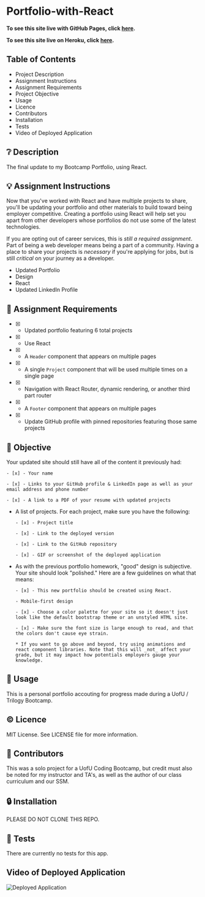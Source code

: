 # Portfolio-with-React

**To see this site live with GitHub Pages, click [here](https://nataliemichelsen.github.io/Portfolio-with-React/).**

**To see this site live on Heroku, click [here](https://dashboard.heroku.com/apps/natalie-react-portfolio).**

## **Table of Contents**

* Project Description
* Assignment Instructions
* Assignment Requirements
* Project Objective
* Usage
* Licence
* Contributors
* Installation
* Tests
* Video of Deployed Application

## ❔ **Description**

The final update to my Bootcamp Portfolio, using React. 

## 💡 **Assignment Instructions**

Now that you've worked with React and have multiple projects to share, you'll be updating your portfolio and other materials to build toward being employer competitive. Creating a portfolio using React will help set you apart from other developers whose portfolios do not use some of the latest technologies.

If you are opting out of career services, this is *still a required assignment*. Part of being a web developer means being a part of a community. Having a place to share your projects is *necessary* if you're applying for jobs, but is still *critical* on your journey as a developer.

  - Updated Portfolio
  - Design
  - React
  - Updated LinkedIn Profile

## 📌 **Assignment Requirements**

- [x] - Updated portfolio featuring 6 total projects

- [x] - Use React

- [x] - A `Header` component that appears on multiple pages

- [x] - A single `Project` component that will be used multiple times on a single page 

- [x] - Navigation with React Router, dynamic rendering, or another third part router

- [x] - A `Footer` component that appears on multiple pages

- [x] - Update GitHub profile with pinned repositories featuring those same projects

## 🔲 **Objective**

Your updated site should still have all of the content it previously had:

    - [x] - Your name

    - [x] - Links to your GitHub profile & LinkedIn page as well as your email address and phone number

    - [x] - A link to a PDF of your resume with updated projects

- A list of projects. For each project, make sure you have the following:

      - [x] - Project title

      - [x] - Link to the deployed version

      - [x] - Link to the GitHub repository

      - [x] - GIF or screenshot of the deployed application
  
- As with the previous portfolio homework, "good" design is subjective. Your site should look
"polished." Here are a few guidelines on what that means:

      - [x] - This new portfolio should be created using React.
      
      - Mobile-first design

      - [x] - Choose a color palette for your site so it doesn't just look like the default bootstrap theme or an unstyled HTML site.

      - [x] - Make sure the font size is large enough to read, and that the colors don't cause eye strain.

      * If you want to go above and beyond, try using animations and react component libraries. Note that this will _not_ affect your grade, but it may impact how potentials employers gauge your knowledge.

## 🔑 **Usage**

This is a personal portfolio accouting for progress made during a UofU / Trilogy Bootcamp. 

## © **Licence**

MIT License. See LICENSE file for more information.

## 💬 **Contributors**

This was a solo project for a UofU Coding Bootcamp, but credit must also be noted for my instructor and TA's, as well as the author of our class curriculum and our SSM. 

## 🔒 **Installation**

PLEASE DO NOT CLONE THIS REPO. 

## 📂 **Tests**

There are currently no tests for this app. 

## **Video of Deployed Application**

![Deployed Application]()
